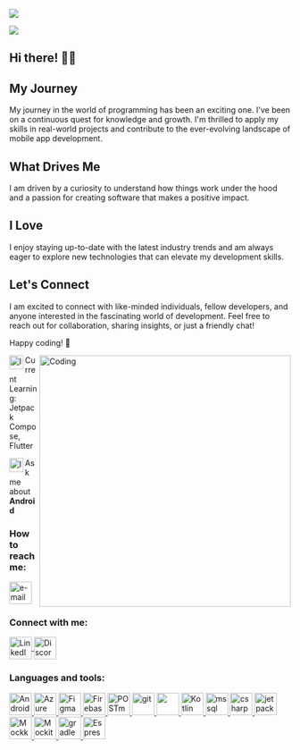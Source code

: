 <p align="left"> <img src="https://img.shields.io/badge/Android%20-%20focus?label=focus"/> </p>
<p align="left"> <img src="https://img.shields.io/badge/kotlin-kotlin"/></p>
<p align="center"><a href="https://git.io/typing-svg"></a>
</p>

## Hi there! 👋🏻

<h4 About me 🐛</h4>  
<h3 align="center">
  
## My Journey 
  
My journey in the world of programming has been an exciting one. I've been on a continuous quest for knowledge and growth. I'm thrilled to apply my skills in real-world projects and contribute to the ever-evolving landscape of mobile app development.

## What Drives Me

I am driven by a curiosity to understand how things work under the hood and a passion for creating software that makes a positive impact. 

## I Love

I enjoy staying up-to-date with the latest industry trends and am always eager to explore new technologies that can elevate my development skills.

## Let's Connect

I am excited to connect with like-minded individuals, fellow developers, and anyone interested in the fascinating world of development. Feel free to reach out for collaboration, sharing insights, or just a friendly chat!

Happy coding! 🚀 </h3> 


<img align="right" alt="Coding" width="450" src="https://i.giphy.com/media/paTz7UZbPfTZFRYnnB/giphy.webp">




<img align="left" alt="learning" width="25" src="https://www.svgrepo.com/show/31136/books.svg" /> Current Learning: Jetpack Compose, Flutter

<img align="left" alt="learning" width="25" src="https://www.svgrepo.com/show/411476/ask.svg" /> Ask me about **Android**

 <h3 align="left"> How to reach me: </h3>

  <a href="haraujo_raiara@outlook.com" target="_blank" rel="noreferrer">
    <img src="https://www.svgrepo.com/show/373951/outlook.svg" alt ="e-mail" width="40" height="40"/> 
    </a>

<h3 align="left">Connect with me:</h3>
<p align="left">
  <a href="https://www.linkedin.com/in/raiara-a-6541a3193/" target="_blank" rel="noopener noreferrer">
    <img align="center" src="https://www.vectorlogo.zone/logos/linkedin/linkedin-tile.svg" alt="LinkedIn" height="40" width="40" />
  </a>
  <a href="discordapp.com/users/844337692837806142" target="_blank" rel="noopener noreferrer">
    <img align="center" src="https://www.vectorlogo.zone/logos/discordapp/discordapp-tile.svg" alt="Discord" height="40" width="40" />
  </a>
</p>
  
    
<h3 align="left">Languages and tools:</h3>
<p align="left">
  <a href="https://developer.android.com" target="_blank" rel="noopener noreferrer">
    <img src="https://cdn.jsdelivr.net/gh/devicons/devicon/icons/android/android-original.svg" alt="Android" width="40" height="40"/>
  </a>
  <a href="https://azure.microsoft.com/en-in/" target="_blank" rel="noopener noreferrer">
    <img src="https://cdn.jsdelivr.net/gh/devicons/devicon/icons/azure/azure-original.svg" alt="Azure" width="40" height="40"/>
  </a>
  <a href="https://www.figma.com/" target="_blank" rel="noopener noreferrer">
    <img src="https://cdn.jsdelivr.net/gh/devicons/devicon/icons/figma/figma-original.svg" alt="Figma" width="40" height="40"/>
  </a>
  <a href="https://firebase.google.com/" target="_blank" rel="noopener noreferrer">
    <img src="https://cdn.jsdelivr.net/gh/devicons/devicon/icons/firebase/firebase-plain.svg" alt="Firebase" width="40" height="40"/>
   
   <a href="https://www.postman.com/" target="_blank" rel="noopener noreferrer">
    <img src="https://www.vectorlogo.zone/logos/getpostman/getpostman-icon.svg" alt="POSTman" width="40" height="40"/>
  </a>
   
  <a href="https://git-scm.com/" target="_blank" rel="noreferrer"> 
   <img src="https://cdn.jsdelivr.net/gh/devicons/devicon/icons/git/git-original.svg" alt="git" width="40" height="40"/> 
   </a>
   <a href="https:// www.java.com" target="_blank"rel="noreferrer">
    <img src="https://cdn.jsdelivr.net/gh/devicons/devicon/icons/java/java-original.svg" width="40" height=" 40"/> 
   </a>

   <a href="https://kotlinlang.org/" target="_blank" rel="noreferrer">
    <img src= "https://cdn.jsdelivr.net/gh/devicons/devicon/icons/kotlin/kotlin-original.svg" alt ="Kotlin" width="40" height="40"/> 
    </a>
   <a href="https://www.microsoft.com/en-us/sql-server" target="_blank" rel="noreferrer">
    <img src="https://www.svgrepo.com/show/331760/sql-database-generic.svg" alt ="mssql" width="40" height="40"/> 
    </a>
     <a href="https://learn.microsoft.com/pt-br/dotnet/csharp/" target="_blank" rel="noreferrer">
    <img src="https://www.svgrepo.com/show/452184/csharp.svg" alt ="csharp" width="40" height="40"/> 
    </a>
     <a href="https://developer.android.com/jetpack/compose/documentation?hl=pt-br" target="_blank" rel="noreferrer">
    <img src="https://3.bp.blogspot.com/-VVp3WvJvl84/X0Vu6EjYqDI/AAAAAAAAPjU/ZOMKiUlgfg8ok8DY8Hc-ocOvGdB0z86AgCLcBGAsYHQ/s1600/jetpack%2Bcompose%2Bicon_RGB.png" alt ="jetpackCompose" width="40" height="40"/> 
    </a>
      <a href="https://mockk.io/#kotlin-academy-articles-" target="_blank" rel="noreferrer">
    <img src="https://mockk.io/doc/logo-site.png" alt ="Mockk" width="40" height="40"/> 
    </a>
     <a href="https://site.mockito.org/" target="_blank" rel="noreferrer">
    <img src="https://raw.githubusercontent.com/mockito/mockito.github.io/master/img/logo%402x.png" alt ="Mockito" width="40" height="40"/> 
    </a>   
     <a href="https://gradle.com/" target="_blank" rel="noreferrer">
    <img src="https://www.svgrepo.com/show/353831/gradle.svg" alt ="gradle" width="40" height="40"/> 
    </a>  
     <a href="https://developer.android.com/training/testing/espresso?hl=pt-br" target="_blank" rel="noreferrer">
    <img src="https://developer.android.com/static/images/training/testing/espresso.png?hl=pt-br" alt ="Espresso" width="40" height="40"/> 
    </a>   
  
   

    



    
    



